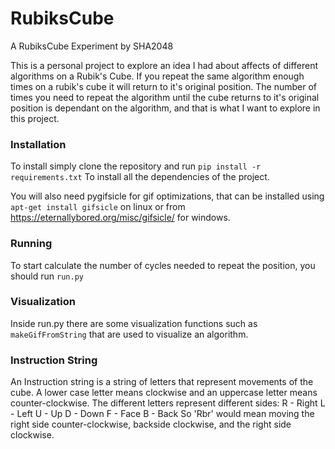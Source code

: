 # RubiksCube
A RubiksCube Experiment by SHA2048

This is a personal project to explore an idea I had about affects of different algorithms on a Rubik's Cube.
If you repeat the same algorithm enough times on a rubik's cube it will return to it's original position.
The number of times you need to repeat the algorithm until the cube returns to it's original position  is dependant on the algorithm, and that is what I want to explore in this project.

### Installation 
To install simply clone the repository and run `pip install -r requirements.txt` To install all the dependencies of the project.

You will also need pygifsicle for gif optimizations, that can be installed using `apt-get install gifsicle` on linux or from 
https://eternallybored.org/misc/gifsicle/ for windows.

### Running
To start calculate the number of cycles needed to repeat the position, you should run `run.py`

### Visualization
Inside run.py there are some visualization functions such as `makeGifFromString` that are used to visualize an algorithm.

### Instruction String
An Instruction string is a string of letters that represent movements of the cube.
A lower case letter means clockwise and an uppercase letter means counter-clockwise.
The different letters represent different sides: R - Right L - Left U - Up D - Down F - Face B - Back
So 'Rbr' would mean moving the right side counter-clockwise, backside clockwise, and the right side clockwise.